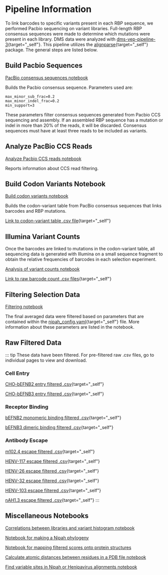 # Pipeline Information

To link barcodes to specific variants present in each RBP sequence, we performed Pacbio sequencing on variant libraries. Full-length RBP consensus sequences were made to determine which mutations were present in each library. DMS data were analyzed with [dms-vep-pipeline-3](https://github.com/dms-vep/dms-vep-pipeline-3){target="_self"}. This pipeline utilizes the [alignparse](https://jbloomlab.github.io/alignparse/){target="_self"} package. The general steps are listed below. 

## Build Pacbio Sequences 

<a href="notebooks/build_pacbio_consensus.html" target="_self">PacBio consensus sequences notebook</a>

Builds the Pacbio consensus sequence. Parameters used are:
```
max_minor_sub_frac=0.2
max_minor_indel_frac=0.2
min_support=3
```

These parameters filter consensus sequences generated from Pacbio CCS sequencing and assembly. If an assembled RBP sequence has a mutation or indel in more than 20% of the reads, it will be discarded. Consensus sequences must have at least three reads to be included as variants.


## Analyze PacBio CCS Reads
<a href="notebooks/analyze_pacbio_ccs.html" target="_self">Analyze Pacbio CCS reads notebook</a>

Reports information about CCS read filtering.


## Build Codon Variants Notebook

<a href="notebooks/build_codon_variants.html" target="_self">Build codon variants notebook</a>

Builds the codon-variant table from PacBio consensus sequences that links barcodes and RBP mutations. 

[Link to codon-variant table .csv file](https://github.com/dms-vep/Nipah_Malaysia_RBP_DMS/blob/master/results/variants/codon_variants.csv){target="_self"}


## Illumina Variant Counts
Once the barcodes are linked to mutations in the codon-variant table, all sequencing data is generated with Illumina on a small sequence fragment to obtain the relative frequencies of barcodes in each selection experiment.  

<a href="notebooks/analyze_variant_counts.html" target="_self">Analysis of variant counts notebook</a>

[Link to raw barcode count .csv files](https://github.com/dms-vep/Nipah_Malaysia_RBP_DMS/tree/master/results/barcode_counts){target="_self"}

## Filtering Selection Data

<a href="notebooks/filter_data.html" target="_self">Filtering notebook</a>

The final averaged data were filtered based on parameters that are contained within the [nipah_config.yaml](https://github.com/dms-vep/Nipah_Malaysia_RBP_DMS/blob/master/nipah_config.yaml){target="_self"} file. More information about these parameters are listed in the notebook.

## Raw Filtered Data
::: tip These data have been filtered. For pre-filtered raw .csv files, go to individual pages to view and download.
### Cell Entry

[CHO-bEFNB2 entry filtered .csv](https://github.com/dms-vep/Nipah_Malaysia_RBP_DMS/blob/master/results/filtered_data/entry/e2_entry_filtered.csv){target="_self"}

[CHO-bEFNB3 entry filtered .csv](https://github.com/dms-vep/Nipah_Malaysia_RBP_DMS/blob/master/results/filtered_data/entry/e3_entry_filtered.csv){target="_self"}

### Receptor Binding

[bEFNB2 monomeric binding filtered .csv](https://github.com/dms-vep/Nipah_Malaysia_RBP_DMS/blob/master/results/filtered_data/binding/e2_binding_filtered.csv){target="_self"}

[bEFNB3 dimeric binding filtered .csv](https://github.com/dms-vep/Nipah_Malaysia_RBP_DMS/blob/master/results/filtered_data/binding/e3_binding_filtered.csv){target="_self"}

### Antibody Escape

[m102.4 escape filtered .csv](https://github.com/dms-vep/Nipah_Malaysia_RBP_DMS/blob/master/results/filtered_data/escape/m102_escape_filtered.csv){target="_self"}

[HENV-117 escape filtered .csv](https://github.com/dms-vep/Nipah_Malaysia_RBP_DMS/blob/master/results/filtered_data/escape/HENV117_escape_filtered.csv){target="_self"}

[HENV-26 escape filtered .csv](https://github.com/dms-vep/Nipah_Malaysia_RBP_DMS/blob/master/results/filtered_data/escape/HENV26_escape_filtered.csv){target="_self"}

[HENV-32 escape filtered .csv](https://github.com/dms-vep/Nipah_Malaysia_RBP_DMS/blob/master/results/filtered_data/escape/HENV32_escape_filtered.csv){target="_self"}

[HENV-103 escape filtered .csv](https://github.com/dms-vep/Nipah_Malaysia_RBP_DMS/blob/master/results/filtered_data/escape/HENV103_escape_filtered.csv){target="_self"}

[nAH1.3 escape filtered .csv](https://github.com/dms-vep/Nipah_Malaysia_RBP_DMS/blob/master/results/filtered_data/escape/nAH1_escape_filtered.csv){target="_self"}
:::


## Miscellaneous Notebooks

<a href="notebooks/library_correlations.html" target="_self">Correlations between libraries and variant histogram notebook</a>

<a href="notebooks/make_nipah_phylogeny_baltic.html" target="_self">Notebook for making a Nipah phylogeny</a>

<a href="notebooks/mapping_site_level.html" target="_self">Notebook for mapping filtered scores onto protein structures</a>

<a href="notebooks/receptor_distance.html" target="_self">Calculate atomic distances between residues in a PDB file notebook</a>

<a href="notebooks/henipavirus_conservation.html" target="_self">Find variable sites in Nipah or Henipavirus alignments notebook</a>

